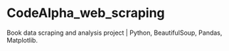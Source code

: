 # CodeAlpha_web_scraping
Book data scraping and analysis project | Python, BeautifulSoup, Pandas, Matplotlib.
